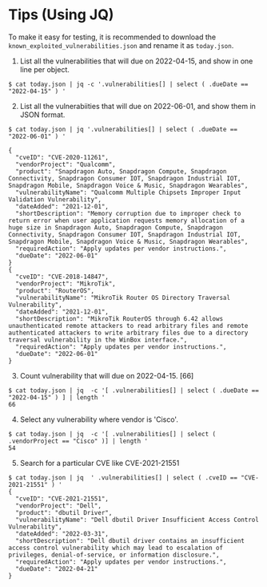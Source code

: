 # Tips (Using JQ)
To make it easy for testing, it is recommended to download the `known_exploited_vulnerabilities.json` and rename it as `today.json`. 


1. List all the vulnerabilities that will due on 2022-04-15, and show in one line per object.
```console
$ cat today.json | jq -c '.vulnerabilities[] | select ( .dueDate == "2022-04-15" ) '
```

2. List all the vulnerabiities that will due on 2022-06-01, and show them in JSON format.
```console
$ cat today.json | jq '.vulnerabilities[] | select ( .dueDate == "2022-06-01" ) '

{
  "cveID": "CVE-2020-11261",
  "vendorProject": "Qualcomm",
  "product": "Snapdragon Auto, Snapdragon Compute, Snapdragon Connectivity, Snapdragon Consumer IOT, Snapdragon Industrial IOT, Snapdragon Mobile, Snapdragon Voice & Music, Snapdragon Wearables",
  "vulnerabilityName": "Qualcomm Multiple Chipsets Improper Input Validation Vulnerability",
  "dateAdded": "2021-12-01",
  "shortDescription": "Memory corruption due to improper check to return error when user application requests memory allocation of a huge size in Snapdragon Auto, Snapdragon Compute, Snapdragon Connectivity, Snapdragon Consumer IOT, Snapdragon Industrial IOT, Snapdragon Mobile, Snapdragon Voice & Music, Snapdragon Wearables",
  "requiredAction": "Apply updates per vendor instructions.",
  "dueDate": "2022-06-01"
}
{
  "cveID": "CVE-2018-14847",
  "vendorProject": "MikroTik",
  "product": "RouterOS",
  "vulnerabilityName": "MikroTik Router OS Directory Traversal Vulnerability",
  "dateAdded": "2021-12-01",
  "shortDescription": "MikroTik RouterOS through 6.42 allows unauthenticated remote attackers to read arbitrary files and remote authenticated attackers to write arbitrary files due to a directory traversal vulnerability in the WinBox interface.",
  "requiredAction": "Apply updates per vendor instructions.",
  "dueDate": "2022-06-01"
}
```

3. Count vulnerability that will due on 2022-04-15. [66]
```console
$ cat today.json | jq  -c '[ .vulnerabilities[] | select ( .dueDate == "2022-04-15" ) ] | length '
66
```

4. Select any vulnerability where vendor is 'Cisco'.
```console
$ cat today.json | jq  -c '[ .vulnerabilities[] | select ( .vendorProject == "Cisco" )] | length '
54
```

5. Search for a particular CVE like CVE-2021-21551
```console
$ cat today.json | jq  ' .vulnerabilities[] | select ( .cveID == "CVE-2021-21551" ) '
{
  "cveID": "CVE-2021-21551",
  "vendorProject": "Dell",
  "product": "dbutil Driver",
  "vulnerabilityName": "Dell dbutil Driver Insufficient Access Control Vulnerability",
  "dateAdded": "2022-03-31",
  "shortDescription": "Dell dbutil driver contains an insufficient access control vulnerability which may lead to escalation of privileges, denial-of-service, or information disclosure.",
  "requiredAction": "Apply updates per vendor instructions.",
  "dueDate": "2022-04-21"
}
```

